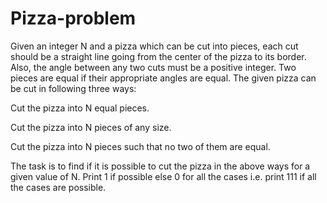 # Pizza-problem
Given an integer N and a pizza which can be cut into pieces, each cut should be a straight line going from the center of the pizza to its border. Also, the angle between any two cuts must be a positive integer. Two pieces are equal if their appropriate angles are equal. The given pizza can be cut in following three ways: 
 

Cut the pizza into N equal pieces.

Cut the pizza into N pieces of any size.

Cut the pizza into N pieces such that no two of them are equal.

The task is to find if it is possible to cut the pizza in the above ways for a given value of N. Print 1 if possible else 0 for all the cases i.e. print 111 if all the cases are possible.
